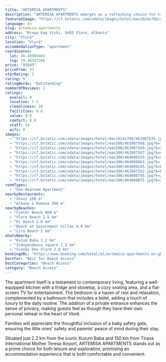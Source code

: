 ```yaml
---
title: "ARTEMISA APARTMENTS"
description: "ARTEMISA APARTMENTS emerges as a refreshing choice for travelers seeking comfort and convenience in Vlorë."
featuredImage: "https://cf.bstatic.com/xdata/images/hotel/max1024x768/463987535.jpg?k=ac7853e29493368198c717c2522b4e729d4a56f4a961b24c75f5fc4f8dfcf14f&o=&hp=1"
language: en
slug: artemisa-apartments
address: "Rruga Gaq Vishi, 9403 Vlorë, Albania"
city: "Vlorë"
location: "Vlorë"
accommodationType: "apartment"
coordinates:
  lat: 40.45988404
  lng: 19.48397306
price: "US$43"
priceFrom: 43
starRating: 3
rating: 9
ratingWords: "Outstanding"
numberOfReviews: 2
ratings:
  overall: 9
  location: 7.5
  cleanliness: 10
  facilities: 8.8
  value: 8.8
  comfort: 8.8
  staff: 10
  wifi: 0
images:
  - "https://cf.bstatic.com/xdata/images/hotel/max1024x768/463987535.jpg?k=ac7853e29493368198c717c2522b4e729d4a56f4a961b24c75f5fc4f8dfcf14f&o=&hp=1"
  - "https://cf.bstatic.com/xdata/images/hotel/max500/463987568.jpg?k=fe5df9c64c80f85f909122b8048cc11f0ab9a6c7d7000ac425683c06eaecf0bc&o=&hp=1"
  - "https://cf.bstatic.com/xdata/images/hotel/max500/463987569.jpg?k=242a82b030f2085494c8b235cbae70838af304bc4af9c0510ba267436f302562&o=&hp=1"
  - "https://cf.bstatic.com/xdata/images/hotel/max300/463987567.jpg?k=e31d05e4d720fd460925f97a0799c950178d27a15ee88c24f18eb696939ed814&o=&hp=1"
  - "https://cf.bstatic.com/xdata/images/hotel/max300/464008359.jpg?k=d1589703fc1fd6874e64556c9eddfd4f91dfadc8c8d25f7759c71d73b0d69989&o=&hp=1"
  - "https://cf.bstatic.com/xdata/images/hotel/max300/464008663.jpg?k=f2508abb1a9f7b93e617684aa4a2f01047dcd572b51b120110dd3e7e4fb802bd&o=&hp=1"
  - "https://cf.bstatic.com/xdata/images/hotel/max300/464008245.jpg?k=b862ff0dcb0a4986a95edcf824aace8f08d6b82dc1d2387b01a4cc70047e3ff1&o=&hp=1"
  - "https://cf.bstatic.com/xdata/images/hotel/max300/463987562.jpg?k=bdd6b715f0d10d6fc1b49183dd04fb197f78d7fc7e5c52fe7bac1fd3744b5e8c&o=&hp=1"
  - "https://cf.bstatic.com/xdata/images/hotel/max300/464008745.jpg?k=21c3c86e28ee0bc0adde06b96422bf18d0fbcc6b45a8c581c5f93f5ba7f203b8&o=&hp=1"
  - "https://cf.bstatic.com/xdata/images/hotel/max300/464008875.jpg?k=22b2ab8e08615ff95af7f5f1cb49a1da4b055391a17a27275124b660bd440bdb&o=&hp=1"
roomTypes:
  - "One-Bedroom Apartment"
nearbyRestaurants:
  - "Xhoni 150 m"
  - "Albano & Romina 200 m"
nearbyBeaches:
  - "Vjetër Beach 800 m"
  - "Vlore Beach 1.5 km"
  - "Ri Beach 2.8 km"
  - "Beach at Government Villas 4.4 km"
  - "Liro Beach 5 km"
whatsNearby:
  - "Kuzum Baba 1.2 km"
  - "Independence Square 1.3 km"
  - "Scooby Doo Vlore 2.8 km"
bookingURL: "https://www.booking.com/hotel/al/artemisa-apartments.en-gb.html?aid=8035640"
bestFor: "Best for Beach Access"
bestCategories: "Beach Access"
category: "Beach Access"
---
```


The apartment itself is a testament to contemporary living, featuring a well-equipped kitchen with a fridge and stovetop, a cozy seating area, and a flat-screen TV for entertainment. The bedroom is a haven of rest and relaxation, complemented by a bathroom that includes a bidet, adding a touch of luxury to the daily routine. The addition of a private entrance enhances the sense of privacy, making guests feel as though they have their own personal retreat in the heart of Vlorë.

Families will appreciate the thoughtful inclusion of a baby safety gate, ensuring the little ones' safety and parents' peace of mind during their stay.

Situated just 2.2 km from the iconic Kuzum Baba and 150 km from Tirana International Mother Teresa Airport, ARTEMISA APARTMENTS stands out as a prime choice for both leisure and exploration, promising an accommodation experience that is both comfortable and convenient.